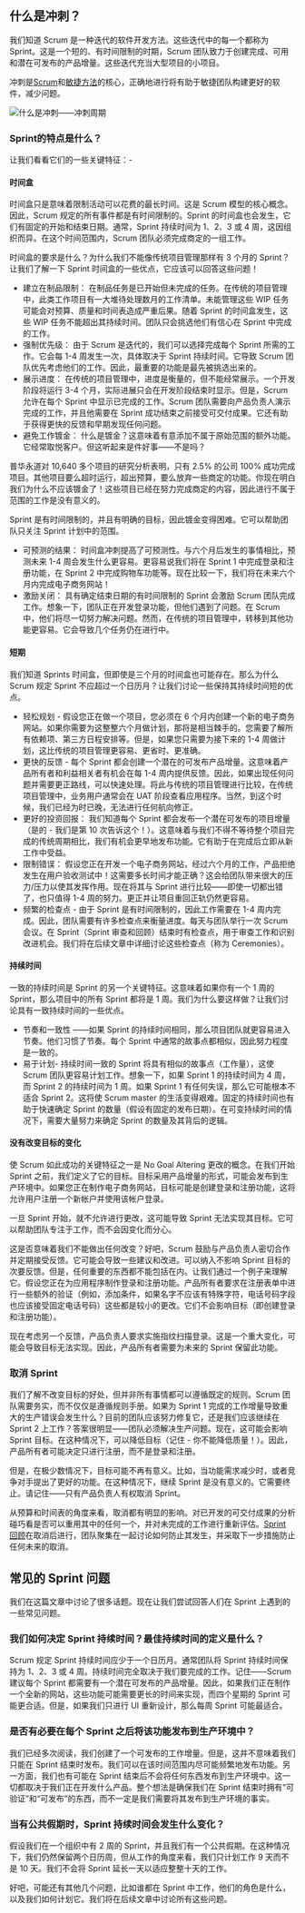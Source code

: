 ## 什么是冲刺？

我们知道 Scrum 是一种迭代的软件开发方法。这些迭代中的每一个都称为Sprint。这是一个短的、有时间限制的时期，Scrum 团队致力于创建完成、可用和潜在可发布的产品增量。这些迭代充当大型项目的小项目。

冲刺是[Scrum](https://www.toolsqa.com/agile/scrum/what-is-scrum/)和[敏捷方法](https://www.toolsqa.com/agile/agile-methodology/)的核心，正确地进行将有助于敏捷团队构建更好的软件，减少问题。

![什么是冲刺——冲刺周期](https://toolsqa.com/gallery/Agile%20-%20Scrum/1.what%20is%20sprint%20-%20Sprint%20Cycle.png)

### Sprint的特点是什么？

让我们看看它们的一些关键特征：-

#### 时间盒

时间盒只是意味着限制活动可以花费的最长时间。这是 Scrum 模型的核心概念。因此，Scrum 规定的所有事件都是有时间限制的。Sprint 的时间盒也会发生，它们有固定的开始和结束日期。通常，Sprint 持续时间为 1、2、3 或 4 周，这因组织而异。在这个时间范围内，Scrum 团队必须完成商定的一组工作。

时间盒的要求是什么？为什么我们不能像传统项目管理那样有 3 个月的 Sprint？让我们了解一下 Sprint 时间盒的一些优点，它应该可以回答这些问题！

-   建立在制品限制： 在制品任务是已开始但未完成的任务。在传统的项目管理中，此类工作项目有一大堆待处理数月的工作清单。未能管理这些 WIP 任务可能会对预算、质量和时间表造成严重后果。随着 Sprint 的时间盒发生，这些 WIP 任务不能超出其持续时间。团队只会挑选他们有信心在 Sprint 中完成的工作。
-   强制优先级： 由于 Scrum 是迭代的，我们可以选择完成每个 Sprint 所需的工作。它会每 1-4 周发生一次，具体取决于 Sprint 持续时间。它导致 Scrum 团队优先考虑他们的工作。因此，最重要的功能是最先被挑选出来的。
-   展示进度： 在传统的项目管理中，进度是衡量的，但不能经常展示。一个开发阶段将运行 3-4 个月，实际进展只会在开发阶段结束时显示。但是，Scrum 允许在每个 Sprint 中显示已完成的工作。Scrum 团队需要向产品负责人演示完成的工作，并且他需要在 Sprint 成功结束之前接受可交付成果。它还有助于获得更快的反馈和早期发现任何问题。
-   避免工作镀金： 什么是镀金？这意味着有意添加不属于原始范围的额外功能。它经常取悦客户。但这听起来是件好事——不是吗？

普华永道对 10,640 多个项目的研究分析表明，只有 2.5% 的公司 100% 成功完成项目。其他项目要么超时运行，超出预算，要么放弃一些商定的功能。你现在明白我们为什么不应该镀金了！这些项目已经在努力完成商定的内容，因此进行不属于范围的工作是没有意义的。

Sprint 是有时间限制的，并且有明确的目标，因此镀金变得困难。它可以帮助团队只关注 Sprint 计划中的范围。

-   可预测的结果： 时间盒冲刺提高了可预测性。与六个月后发生的事情相比，预测未来 1-4 周会发生什么更容易。更容易说我们将在 Sprint 1 中完成登录和注册功能，在 Sprint 2 中完成购物车功能等。现在比较一下，我们将在未来六个月内完成电子商务网站！
-   激励关闭： 具有确定结束日期的有时间限制的 Sprint 会激励 Scrum 团队完成工作。想象一下，团队正在开发登录功能，但他们遇到了问题。在 Scrum 中，他们将尽一切努力解决问题。然而，在传统的项目管理中，转移到其他功能更容易。它会导致几个任务仍在进行中。

#### 短期

我们知道 Sprints 时间盒，但即使是三个月的时间盒也可能存在。那么为什么 Scrum 规定 Sprint 不应超过一个日历月？让我们讨论一些保持其持续时间短的优点。

-   轻松规划 - 假设您正在做一个项目，您必须在 6 个月内创建一个新的电子商务网站。如果你需要为这整整六个月做计划，那将是相当棘手的。您需要了解所有依赖项、第三方日程安排等。但是，如果您只需要为接下来的 1-4 周做计划，这比传统的项目管理更容易、更省时、更准确。
-   更快的反馈 - 每个 Sprint 都会创建一个潜在的可发布产品增量。这意味着产品所有者和利益相关者有机会在每 1-4 周内提供反馈。因此，如果出现任何问题并需要更正路线，可以快速处理。将此与传统的项目管理进行比较，在传统项目管理中，业务用户通常会在 UAT 阶段查看应用程序。当然，到这个时候，我们已经为时已晚，无法进行任何航向修正。
-   更好的投资回报： 我们知道每个 Sprint 都会发布一个潜在可发布的项目增量（是的 - 我们是第 10 次告诉这个！）。这意味着与我们不得不等待整个项目完成的传统周期相比，我们有机会更早地发布功能。它有助于在完成后立即从新工作中受益。
-   限制错误： 假设您正在开发一个电子商务网站，经过六个月的工作，产品拒绝发生在用户验收测试中！这需要多长时间才能正确？这会给团队带来很大的压力/压力以使其发挥作用。现在将其与 Sprint 进行比较——即使一切都出错了，也只值得 1-4 周的努力。更正并让项目重回正轨仍然更容易。
-   频繁的检查点 - 由于 Sprint 是有时间限制的，因此工作需要在 1-4 周内完成。因此，团队需要有许多检查点来衡量进度。每天与团队举行一次 Scrum 会议。在 Sprint（Sprint 审查和回顾）结束时有检查点，用于审查工作和识别改进机会。我们将在后续文章中详细讨论这些检查点（称为 Ceremonies）。

#### 持续时间

一致的持续时间是 Sprint 的另一个关键特征。这意味着如果你有一个 1 周的 Sprint，那么项目中的所有 Sprint 都将是 1 周。我们为什么要这样做？让我们讨论具有一致持续时间的一些优点。

-   节奏和一致性 ——如果 Sprint 的持续时间相同，那么项目团队就更容易进入节奏。他们习惯了节奏。每个 Sprint 中通常的故事点都相似，因此努力程度是一致的。
-   易于计划- 持续时间一致的 Sprint 将具有相似的故事点（工作量），这使 Scrum 团队更容易计划工作。想象一下，如果 Sprint 1 的持续时间为 4 周，而 Sprint 2 的持续时间为 1 周。如果 Sprint 1 有任何失误，那么它可能根本不适合 Sprint 2。这将使 Scrum master 的生活变得艰难。固定的持续时间也有助于快速确定 Sprint 的数量（假设有固定的发布日期）。在可变持续时间的情况下，需要大量努力来确定 Sprint 的数量及其背后的逻辑。

#### 没有改变目标的变化

使 Scrum 如此成功的关键特征之一是 No Goal Altering 更改的概念。在我们开始 Sprint 之前，我们定义了它的目标。目标采用产品增量的形式，可能会发布到生产环境中。如果您正在制作电子商务网站，目标可能是创建登录和注册功能，这将允许用户注册一个新帐户并使用该帐户登录。

一旦 Sprint 开始，就不允许进行更改，这可能导致 Sprint 无法实现其目标。它可以帮助团队专注于工作，而不会因变化而分心。

这是否意味着我们不能做出任何改变？好吧，Scrum 鼓励与产品负责人密切合作并定期接受反馈。它可能会导致一些建议和改进。可以纳入不影响 Sprint 目标的次要反馈。但是，任何重要的东西都不能包括在内。让我们通过一个例子来理解它。假设您正在为应用程序制作登录和注册功能。产品所有者要求在注册表单中进行一些额外的验证（例如，添加条件，如果名字不应该有特殊字符，电话号码字段也应该接受固定电话号码）这些都是较小的更改。它们不会影响目标（即创建登录和注册功能）。

现在考虑另一个反馈，产品负责人要求实施指纹扫描登录。这是一个重大变化，可能会导致目标无法实现。因此，产品所有者需要为未来的 Sprint 保留此功能。

### 取消 Sprint

我们了解不改变目标的好处，但并非所有事情都可以遵循既定的规则。Scrum 团队需要务实，而不仅仅是遵循规则手册。如果为 Sprint 1 完成的工作增量导致重大的生产错误会发生什么？目前的团队应该努力修复它，还是我们应该继续在 Sprint 2 上工作？答案很明显——团队必须解决生产问题。现在，这可能会影响 Sprint 目标。在这种情况下，可以降低目标（记住 - 你不能降低质量！）。因此，产品所有者可能决定只进行注册，而不是登录和注册。

但是，在极少数情况下，目标可能不再有意义。比如，当功能需求减少时，或者竞争对手提出了更好的功能。在这种情况下，继续 Sprint 是没有意义的。它需要终止。请记住——只有产品负责人有权取消 Sprint。

从预算和时间表的角度来看，取消都有明显的影响。对已开发的可交付成果的分析碰巧看是否可以重用其中的任何一个，并对未完成的工作进行重新评估。[Sprint 回顾](https://www.scrum.org/resources/what-is-a-sprint-retrospective)在取消后进行，团队聚集在一起讨论如何防止其发生，并采取下一步措施防止任何未来的取消。

## 常见的 Sprint 问题

我们在这篇文章中讨论了很多话题。现在让我们尝试回答人们在 Sprint 上遇到的一些常见问题。

### 我们如何决定 Sprint 持续时间？最佳持续时间的定义是什么？

Scrum 规定 Sprint 持续时间应少于一个日历月。通常团队将 Sprint 持续时间保持为 1、2、3 或 4 周。持续时间完全取决于我们要完成的工作。记住——Scrum 建议每个 Sprint 都需要有一个潜在可发布的产品增量。因此，如果我们正在制作一个全新的网站，这些功能可能需要更长的时间来实现，而四个星期的 Sprint 可能更合适。但是，如果我们只进行 UI 重新设计，那么每周 Sprint 可能最适合。

### 是否有必要在每个 Sprint 之后将该功能发布到生产环境中？

我们已经多次阅读，我们创建了一个可发布的工作增量。但是，这并不意味着我们只能在 Sprint 结束时发布。我们可以在该时间范围内尽可能频繁地发布功能。另一方面，我们也有可能在 Sprint 结束后不会将任何东西发布到生产环境中。这一切都取决于我们正在开发什么产品。整个想法是确保我们在 Sprint 结束时拥有“可验证”和“可发布”的东西，而不一定是我们需要将其发布到生产环境的事实。

### 当有公共假期时，Sprint 持续时间会发生什么变化？

假设我们在一个组织中有 2 周的 Sprint，并且我们有一个公共假期。在这种情况下，我们仍然保留两个日历周，但从工作的角度来看，我们只计划工作 9 天而不是 10 天。我们不会将 Sprint 延长一天以适应整整十天的工作。

好吧，可能还有其他几个问题，比如谁都在 Sprint 中工作，他们的角色是什么，以及我们如何计划它。我们将在后续文章中讨论所有这些问题。